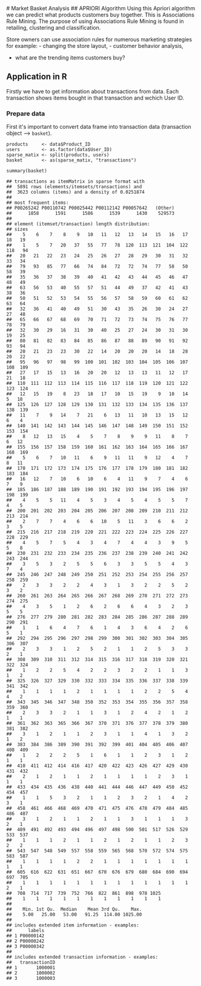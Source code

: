 <br/> <br/> \# Market Basket Analysis \#\# APRIORI Algorithm Using this
Apriori algorithm we can predict what products customers buy together.
This is Associations Rule Mining. The purpose of using Associations Rule
Mining is found in retailing, clustering and classification.

Store owners can use association rules for numerous marketing strategies
for example: - changing the store layout, - customer behavior analysis,
- what are the trending items customers buy?

Application in R
----------------

Firstly we have to get information about transactions from data. Each
transaction shows items bought in that transaction and wchich User ID.

### Prepare data

First it's important to convert data frame into transaction data
(transaction object --&gt; `basket`).

    products     <- data$Product_ID
    users        <- as.factor(data$User_ID)
    sparse_matix <- split(products, users)
    basket       <- as(sparse_matix, "transactions")

    summary(basket)

    ## transactions as itemMatrix in sparse format with
    ##  5891 rows (elements/itemsets/transactions) and
    ##  3623 columns (items) and a density of 0.0251874 
    ## 
    ## most frequent items:
    ## P00265242 P00110742 P00025442 P00112142 P00057642   (Other) 
    ##      1858      1591      1586      1539      1430    529573 
    ## 
    ## element (itemset/transaction) length distribution:
    ## sizes
    ##    5    6    7    8    9   10   11   12   13   14   15   16   17   18   19 
    ##    1    5    7   20   37   55   77   78  120  113  121  104  122  118   94 
    ##   20   21   22   23   24   25   26   27   28   29   30   31   32   33   34 
    ##   79   93   85   77   66   74   84   72   72   74   77   58   50   58   39 
    ##   35   36   37   38   39   40   41   42   43   44   45   46   47   48   49 
    ##   63   56   53   40   55   57   51   44   49   37   42   41   43   38   36 
    ##   50   51   52   53   54   55   56   57   58   59   60   61   62   63   64 
    ##   32   36   41   40   49   51   30   43   35   26   30   24   27   27   48 
    ##   65   66   67   68   69   70   71   72   73   74   75   76   77   78   79 
    ##   32   30   29   16   31   30   40   25   27   24   30   31   30   19   25 
    ##   80   81   82   83   84   85   86   87   88   89   90   91   92   93   94 
    ##   20   21   23   23   30   22   14   20   20   20   14   18   28   20   22 
    ##   95   96   97   98   99  100  101  102  103  104  105  106  107  108  109 
    ##   27   17   15   13   16   20   20   12   13   13   11   12   17   21   18 
    ##  110  111  112  113  114  115  116  117  118  119  120  121  122  123  124 
    ##   12   15   19    8   23   18   17   10   15   19    9   10   14    5   18 
    ##  125  126  127  128  129  130  131  132  133  134  135  136  137  138  139 
    ##   11    7    9   14    7   21    6   13   11   10   13   15   12    6    4 
    ##  140  141  142  143  144  145  146  147  148  149  150  151  152  153  154 
    ##    8   12   13   15    4    5    7    8    9    9   11    8    7    6   12 
    ##  155  156  157  158  159  160  161  162  163  164  165  166  167  168  169 
    ##    5    6    7   10   11    6    9   11   11    9   12    4    7    8   11 
    ##  170  171  172  173  174  175  176  177  178  179  180  181  182  183  184 
    ##   16   12    7   10    6   10    6    4   11    9    7    4    6    7    9 
    ##  185  186  187  188  189  190  191  192  193  194  195  196  197  198  199 
    ##    4    5    5   11    4    5    3    4    5    4    5    5    7    4    5 
    ##  200  201  202  203  204  205  206  207  208  209  210  211  212  213  214 
    ##    2    7    7    4    6    6   10    5   11    3    6    6    2    3    5 
    ##  215  216  217  218  219  220  221  222  223  224  225  226  227  228  229 
    ##    4    5    7    5    4    3    4    7    4    4    3    9    5    5    8 
    ##  230  231  232  233  234  235  236  237  238  239  240  241  242  243  244 
    ##    3    5    3    2    5    5    6    3    3    5    5    4    3    7    4 
    ##  245  246  247  248  249  250  251  252  253  254  255  256  257  258  259 
    ##    2    3    3    2    2    4    3    1    3    2    2    5    2    3    2 
    ##  260  261  263  264  265  266  267  268  269  270  271  272  273  274  275 
    ##    4    3    5    1    2    6    2    6    6    4    3    2    3    5    5 
    ##  276  277  279  280  281  282  283  284  285  286  287  288  289  290  291 
    ##    1    1    6    4    7    6    1    4    3    6    4    2    6    5    1 
    ##  292  294  295  296  297  298  299  300  301  302  303  304  305  306  307 
    ##    2    3    3    1    2    5    2    1    1    2    5    3    3    2    1 
    ##  308  309  310  311  312  314  315  316  317  318  319  320  321  322  324 
    ##    1    2    2    5    4    2    2    3    2    2    1    1    3    1    2 
    ##  325  326  327  329  330  332  333  334  335  336  337  338  339  341  342 
    ##    1    1    1    1    2    1    1    1    1    2    2    5    4    4    2 
    ##  343  345  346  347  348  350  352  353  354  355  356  357  358  359  360 
    ##    2    3    3    2    1    1    3    1    2    4    2    1    2    1    1 
    ##  361  362  363  365  366  367  370  371  376  377  378  379  380  381  382 
    ##    3    1    2    1    1    2    3    1    1    4    1    3    2    1    2 
    ##  383  384  386  389  390  391  392  399  401  404  405  406  407  408  409 
    ##    1    2    2    2    5    1    6    1    1    2    3    1    2    1    1 
    ##  410  411  412  414  416  417  420  422  423  426  427  429  430  431  432 
    ##    2    1    2    1    1    2    1    1    1    1    2    3    1    1    1 
    ##  433  434  435  436  438  440  441  444  446  447  449  450  452  454  457 
    ##    1    1    5    3    2    1    1    2    3    2    1    4    2    3    1 
    ##  458  461  466  468  469  470  471  475  476  478  479  484  485  486  487 
    ##    3    1    2    1    1    2    1    1    3    1    1    1    3    2    1 
    ##  489  491  492  493  494  496  497  498  500  501  517  526  529  533  537 
    ##    1    1    1    2    1    1    2    1    2    1    1    2    3    2    2 
    ##  543  547  548  549  557  558  559  565  568  570  572  574  575  583  587 
    ##    1    1    1    1    2    2    1    1    1    1    1    1    1    1    1 
    ##  605  616  622  631  651  667  670  676  679  680  684  690  694  697  705 
    ##    1    1    1    1    1    1    1    1    1    1    1    1    1    2    1 
    ##  708  714  717  739  752  766  822  861  898  978 1025 
    ##    1    1    1    1    1    1    1    1    1    1    1 
    ## 
    ##    Min. 1st Qu.  Median    Mean 3rd Qu.    Max. 
    ##    5.00   25.00   53.00   91.25  114.00 1025.00 
    ## 
    ## includes extended item information - examples:
    ##      labels
    ## 1 P00000142
    ## 2 P00000242
    ## 3 P00000342
    ## 
    ## includes extended transaction information - examples:
    ##   transactionID
    ## 1       1000001
    ## 2       1000002
    ## 3       1000003

